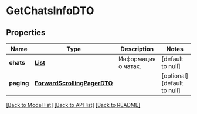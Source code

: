 # GetChatsInfoDTO
## Properties

| Name | Type | Description | Notes |
|------------ | ------------- | ------------- | -------------|
| **chats** | [**List**](GetChatInfoDTO.md) | Информация о чатах. | [default to null] |
| **paging** | [**ForwardScrollingPagerDTO**](ForwardScrollingPagerDTO.md) |  | [optional] [default to null] |

[[Back to Model list]](../README.md#documentation-for-models) [[Back to API list]](../README.md#documentation-for-api-endpoints) [[Back to README]](../README.md)

